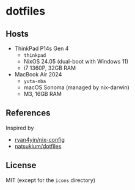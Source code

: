 # dotfiles

## Hosts

- ThinkPad P14s Gen 4
  - `thinkpad`
  - NixOS 24.05 (dual-boot with Windows 11)
  - i7 1360P, 32GB RAM
- MacBook Air 2024
  - `yuta-mba`
  - macOS Sonoma (managed by nix-darwin)
  - M3, 16GB RAM

## References

Inspired by

- [ryan4yin/nix-config](https://github.com/ryan4yin/nix-config)
- [natsukium/dotfiles](https://github.com/natsukium/dotfiles)

## License

MIT (except for the `icons` directory)
